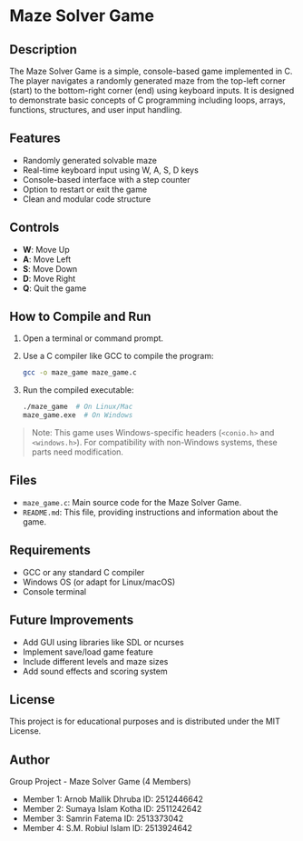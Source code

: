 
# Maze Solver Game

## Description
The Maze Solver Game is a simple, console-based game implemented in C. The player navigates a randomly generated maze from the top-left corner (start) to the bottom-right corner (end) using keyboard inputs. It is designed to demonstrate basic concepts of C programming including loops, arrays, functions, structures, and user input handling.

## Features
- Randomly generated solvable maze
- Real-time keyboard input using W, A, S, D keys
- Console-based interface with a step counter
- Option to restart or exit the game
- Clean and modular code structure

## Controls
- **W**: Move Up
- **A**: Move Left
- **S**: Move Down
- **D**: Move Right
- **Q**: Quit the game

## How to Compile and Run
1. Open a terminal or command prompt.
2. Use a C compiler like GCC to compile the program:

   ```bash
   gcc -o maze_game maze_game.c
   ```

3. Run the compiled executable:

   ```bash
   ./maze_game  # On Linux/Mac
   maze_game.exe  # On Windows
   ```

> Note: This game uses Windows-specific headers (`<conio.h>` and `<windows.h>`). For compatibility with non-Windows systems, these parts need modification.

## Files
- `maze_game.c`: Main source code for the Maze Solver Game.
- `README.md`: This file, providing instructions and information about the game.

## Requirements
- GCC or any standard C compiler
- Windows OS (or adapt for Linux/macOS)
- Console terminal

## Future Improvements
- Add GUI using libraries like SDL or ncurses
- Implement save/load game feature
- Include different levels and maze sizes
- Add sound effects and scoring system

## License
This project is for educational purposes and is distributed under the MIT License.

## Author
Group Project - Maze Solver Game (4 Members)
- Member 1: Arnob Mallik Dhruba
 ID: 2512446642
- Member 2: Sumaya Islam Kotha
ID: 2511242642
- Member 3: Samrin Fatema
ID: 2513373042
- Member 4: S.M. Robiul Islam
ID: 2513924642
